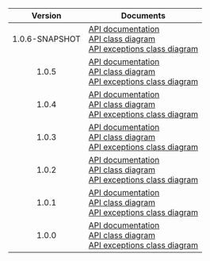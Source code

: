 | Version | Documents |
|:---:|---|
| 1.0.6-SNAPSHOT | [API documentation](1.0.6-SNAPSHOT)<br>[API class diagram](1.0.6-SNAPSHOT/api_class_diagram.svg)<br>[API exceptions class diagram](1.0.6-SNAPSHOT/api_exceptions_class_diagram.svg) |
| 1.0.5 | [API documentation](1.0.5)<br>[API class diagram](1.0.5/api_class_diagram.svg)<br>[API exceptions class diagram](1.0.5/api_exceptions_class_diagram.svg) |
| 1.0.4 | [API documentation](1.0.4)<br>[API class diagram](1.0.4/api_class_diagram.svg)<br>[API exceptions class diagram](1.0.4/api_exceptions_class_diagram.svg) |
| 1.0.3 | [API documentation](1.0.3)<br>[API class diagram](1.0.3/api_class_diagram.svg)<br>[API exceptions class diagram](1.0.3/api_exceptions_class_diagram.svg) |
| 1.0.2 | [API documentation](1.0.2)<br>[API class diagram](1.0.2/api_class_diagram.svg)<br>[API exceptions class diagram](1.0.2/api_exceptions_class_diagram.svg) |
| 1.0.1 | [API documentation](1.0.1)<br>[API class diagram](1.0.1/api_class_diagram.svg)<br>[API exceptions class diagram](1.0.1/api_exceptions_class_diagram.svg) |
| 1.0.0 | [API documentation](1.0.0)<br>[API class diagram](1.0.0/api_class_diagram.svg)<br>[API exceptions class diagram](1.0.0/api_exceptions_class_diagram.svg) |
